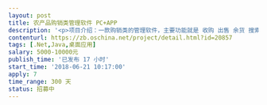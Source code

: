 ```yaml
---                
layout: post       
title: 农产品购销类管理软件 PC+APP           
description: '<p>项目介绍：一款购销类的管理软件，主要功能就是 收购 出售 余货 搜索 还有就是 入库 出库 余库 搜索 参考价内容很简单，就是这两大功能，加一些小的工具。因为之前找个人合作的很不愉快，只开发了收购 出售 余货的页面，其他页面都没开发，所以现在需要接着开发，原开发工具WPF，语言.NET，&nbsp;</p><p>PC端：&nbsp;</p><p>1.优化PC端的ui界面，已经设计了ui但是工程师装上去的感觉不一样，还需要优化一下。（优化）&nbsp;</p><p>2.购销类功能，还有一些细节需要调整，搜索页面不能多选也要调整。(优化）&nbsp;</p><p>3.出入库功能，细节需要调整，搜索页面需要调整。（优化）&nbsp;</p><p>4.参考价功能 页面需要优化 功能需要开发。（开发+优化）&nbsp;</p><p>5.首页展示：首页需要优化界面，展示类功能。（曲线图，饼状图）（开发+优化）&nbsp;</p><p>6.工具箱功能：计算器+备忘录（简单的记录和计算的工具）（开发）&nbsp;</p><p>7.会员系统：微信+支付宝的支付接口，以及办理会员的功能性分组办理，试用期（购销和出入库的购买价格不同）（开发）&nbsp;</p><p>8.注册功能：需要验证码注册，需要有忘记密码 （优化）&nbsp;</p><p>9.安装功能：需要制作成安装类型的，不要压缩包。（目前是压缩包）&nbsp;</p><p>APP需求：&nbsp;</p><p>1. app包括安卓 苹果两个系统&nbsp;</p><p>2.手机端购销功能：需要手机和pc端数据库对接，实现手机录入信息，打印机自动打印。&nbsp;</p><p>（补充:购销功能为两个品种，另外一种品种需要单列出来，需要输入车牌号，以及待处理已处理的功能。&nbsp;</p><p>3. 手机端出入库功能：需要手机和pc端数据库对接，实现手机录入信息，打印机自动打印。&nbsp;</p><p>4. 参考价功能，pc端已经有了参考价功能，想在开发个app参考价功能，pc端的参考价只有用户才可以查看的到，待开发的app功能要给老百姓查看的，因为每收购一笔，都需要打印回执单给老百姓，想在打印的单号上面弄个下载APP的二维码 让老百姓下载app查看参考价，只能查看到参考价。&nbsp;</p><p>6.子账号功能，pc端未开发，用户可以设置子账号，方便给会计设置权限使用，也可以给用户的客户查看收购数据（收购的客户：收购的客户指的是我们的用户有个别的是代收商，就是帮别人代收购的，客户想查看到他自己的收购数据可以给设置权限子账号查看）&nbsp;</p><p>7.搜索列表：可以查看到收购列表 冷库出入库列表，以及每个搜索条件的功能</p><p>交付需求：&nbsp;</p><p>我们希望找一个有开发经验的（公司）承接这个项目，因为此软件只有在5-9月份才可以使用，其他时期都是用不到的，所以开发时间在2019年的2月份之前完成交付上线，只希望有经验的公司在空余的时候开发这个软件，也可以的，但是请确保功能以及各方面质量的把控，请您在竞标时给出具体的实施方案和报价，详细的竞标方案将有助于我与您进一步的沟通。谢谢</p><p>注：报价商请提供公司名称，签合同需要到贵公司的公司签署，付款方式分4期支付，定金+pc端+app+完整上线。不定期去贵公司协助参考。为避免不必要的麻烦，请报价公司确认一下，此软件需要交付：源代码+开发文档+数据库设计文档+接口文档+所有本软件相关的文档。开发后所有版权开发权属需求方所有。</p><p>江苏上海地区的优先考虑。</p><p>请真实报价不要虚填价格，报价后方便我们联系承包方。</p>'     
contenturl: https://zb.oschina.net/project/detail.html?id=20857      
tags: [.Net,Java,桌面应用]            
salary: 5000-10000元          
publish_time: '已发布 17 小时'         
start_time: '2018-06-21 10:17:00'           
apply: 7                   
time_range: 300 天              
status: 招募中                  
---                 
```

